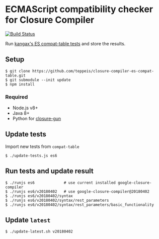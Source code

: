 ECMAScript compatibility checker for Closure Compiler
====

[![Build Status](https://travis-ci.org/teppeis/closure-compiler-es-compat-table.svg?branch=master)](https://travis-ci.org/teppeis/closure-compiler-es-compat-table)

Run [kangax's ES compat-table tests](https://kangax.github.io/compat-table/es6/) and store the results.

## Setup

```console
$ git clone https://github.com/teppeis/closure-compiler-es-compat-table.git
$ git submodule --init update
$ npm install
```

### Required

- Node.js v8+
- Java 8+
- Python for [closure-gun](https://www.npmjs.com/package/@teppeis/closure-gun)

## Update tests

Import new tests from `compat-table`

```console
$ ./update-tests.js es6
```

## Run tests and update result

```console
$ ./runjs es6             # use current installed google-closure-compiler
$ ./runjs es6/v20180402   # use google-closure-compiler@20180402
$ ./runjs es6/v20180402/syntax
$ ./runjs es6/v20180402/syntax/rest_parameters
$ ./runjs es6/v20180402/syntax/rest_parameters/basic_functionality
```

## Update `latest`

```console
$ ./update-latest.sh v20180402
```

